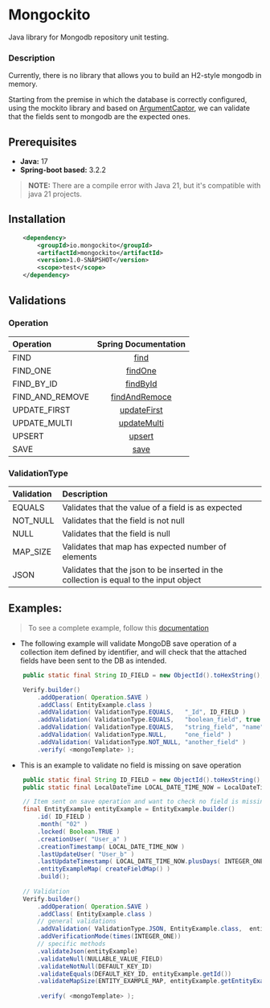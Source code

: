 # Mongockito
Java library for Mongodb repository unit testing.

### Description
Currently, there is no library that allows you to build an H2-style mongodb in memory.

Starting from the premise in which the database is correctly configured, using the mockito library and based on 
[ArgumentCaptor](https://www.javadoc.io/doc/org.mockito/mockito-core/latest/org/mockito/ArgumentCaptor.html), 
we can validate that the fields sent to mongodb are the expected ones.

## Prerequisites

* **Java:** 17 
* **Spring-boot based:** 3.2.2
> **NOTE:** There are a compile error with Java 21, but it's compatible with java 21 projects.

## Installation

```xml
    <dependency>
        <groupId>io.mongockito</groupId>
        <artifactId>mongockito</artifactId>
        <version>1.0-SNAPSHOT</version>
        <scope>test</scope>
    </dependency>
```

## Validations

### Operation
| Operation       |                                                                                                                              Spring Documentation                                                                                                                               |
|:----------------|:-------------------------------------------------------------------------------------------------------------------------------------------------------------------------------------------------------------------------------------------------------------------------------:|
| FIND            |                                      [find](https://docs.spring.io/spring-data/mongodb/docs/current/api/org/springframework/data/mongodb/core/MongoTemplate.html#find(org.springframework.data.mongodb.core.query.Query,java.lang.Class))                                       |
| FIND_ONE        |                                   [findOne](https://docs.spring.io/spring-data/mongodb/docs/current/api/org/springframework/data/mongodb/core/MongoTemplate.html#findOne(org.springframework.data.mongodb.core.query.Query,java.lang.Class))                                    |
| FIND_BY_ID      |                                                   [findById](https://docs.spring.io/spring-data/mongodb/docs/current/api/org/springframework/data/mongodb/core/MongoTemplate.html#findById(java.lang.Object,java.lang.Class))                                                   |
| FIND_AND_REMOVE |                             [findAndRemoce](https://docs.spring.io/spring-data/mongodb/docs/current/api/org/springframework/data/mongodb/core/MongoTemplate.html#findAndRemove(org.springframework.data.mongodb.core.query.Query,java.lang.Class))                              |
| UPDATE_FIRST    | [updateFirst](https://docs.spring.io/spring-data/mongodb/docs/current/api/org/springframework/data/mongodb/core/MongoTemplate.html#updateFirst(org.springframework.data.mongodb.core.query.Query,org.springframework.data.mongodb.core.query.UpdateDefinition,java.lang.Class)) |
| UPDATE_MULTI    | [updateMulti](https://docs.spring.io/spring-data/mongodb/docs/current/api/org/springframework/data/mongodb/core/MongoTemplate.html#updateMulti(org.springframework.data.mongodb.core.query.Query,org.springframework.data.mongodb.core.query.UpdateDefinition,java.lang.Class)) |
| UPSERT          |      [upsert](https://docs.spring.io/spring-data/mongodb/docs/current/api/org/springframework/data/mongodb/core/MongoTemplate.html#upsert(org.springframework.data.mongodb.core.query.Query,org.springframework.data.mongodb.core.query.UpdateDefinition,java.lang.Class))      |
| SAVE            |                                                                      [save](https://docs.spring.io/spring-data/mongodb/docs/current/api/org/springframework/data/mongodb/core/MongoTemplate.html#save(T))                                                                       |

### ValidationType

| Validation | Description                                                                           |
|:-----------|:--------------------------------------------------------------------------------------|
| EQUALS     | Validates that the value of a field is as expected                                    |
| NOT_NULL   | Validates that the field is not null                                                  |
| NULL       | Validates that the field is null                                                      |
| MAP_SIZE   | Validates that map has expected number of elements                                    |
| JSON       | Validates that the json to be inserted in the collection is equal to the input object |

## Examples:

> To see a complete example, follow this [documentation](./EXAMPLE.md)

* The following example will validate MongoDB save operation of a collection item defined by identifier, 
and will check that the attached fields have been sent to the DB as intended.

```java
    public static final String ID_FIELD = new ObjectId().toHexString();

    Verify.builder()
        .addOperation( Operation.SAVE )
        .addClass( EntityExample.class )
        .addValidation( ValidationType.EQUALS,   "_Id", ID_FIELD )
        .addValidation( ValidationType.EQUALS,   "boolean_field", true )
        .addValidation( ValidationType.EQUALS,   "string_field", "name" )
        .addValidation( ValidationType.NULL,     "one_field" )
        .addValidation( ValidationType.NOT_NULL, "another_field" )
        .verify( <mongoTemplate> );

```

* This is an example to validate no field is missing on save operation

```java
    public static final String ID_FIELD = new ObjectId().toHexString();
    public static final LocalDateTime LOCAL_DATE_TIME_NOW = LocalDateTime.now();

    // Item sent on save operation and want to check no field is missing
    final EntityExample entityExample = EntityExample.builder()
        .id( ID_FIELD )
        .month( "02" )
        .locked( Boolean.TRUE )
        .creationUser( "User_a" )
        .creationTimestamp( LOCAL_DATE_TIME_NOW )
        .lastUpdateUser( "User_b" )
        .lastUpdateTimestamp( LOCAL_DATE_TIME_NOW.plusDays( INTEGER_ONE ) )
        .entityExampleMap( createFieldMap() )
        .build();
	
    // Validation
    Verify.builder()
        .addOperation( Operation.SAVE )
        .addClass( EntityExample.class )
        // general validations
        .addValidation( ValidationType.JSON, EntityExample.class,  entityExample )
        .addVerificationMode(times(INTEGER_ONE))
        // specific methods 
        .validateJson(entityExample)
        .validateNull(NULLABLE_VALUE_FIELD)
        .validateNotNull(DEFAULT_KEY_ID)
        .validateEquals(DEFAULT_KEY_ID, entityExample.getId())
        .validateMapSize(ENTITY_EXAMPLE_MAP, entityExample.getEntityExampleMap().size())
        
        .verify( <mongoTemplate> );
	
```
